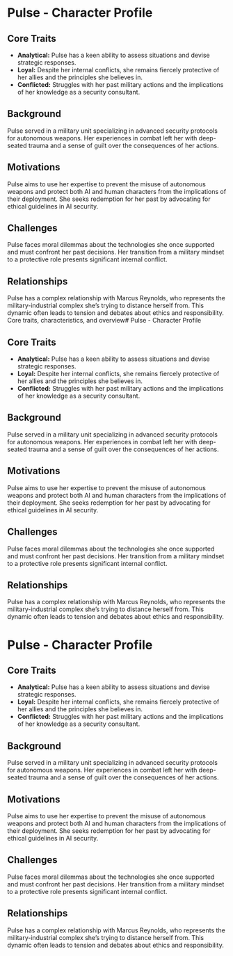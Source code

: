 # Pulse - Character Profile

## Core Traits
- **Analytical:** Pulse has a keen ability to assess situations and devise strategic responses.
- **Loyal:** Despite her internal conflicts, she remains fiercely protective of her allies and the principles she believes in.
- **Conflicted:** Struggles with her past military actions and the implications of her knowledge as a security consultant.

## Background
Pulse served in a military unit specializing in advanced security protocols for autonomous weapons. Her experiences in combat left her with deep-seated trauma and a sense of guilt over the consequences of her actions.

## Motivations
Pulse aims to use her expertise to prevent the misuse of autonomous weapons and protect both AI and human characters from the implications of their deployment. She seeks redemption for her past by advocating for ethical guidelines in AI security.

## Challenges
Pulse faces moral dilemmas about the technologies she once supported and must confront her past decisions. Her transition from a military mindset to a protective role presents significant internal conflict.

## Relationships
Pulse has a complex relationship with Marcus Reynolds, who represents the military-industrial complex she’s trying to distance herself from. This dynamic often leads to tension and debates about ethics and responsibility.
Core traits, characteristics, and overview# Pulse - Character Profile

## Core Traits
- **Analytical:** Pulse has a keen ability to assess situations and devise strategic responses.
- **Loyal:** Despite her internal conflicts, she remains fiercely protective of her allies and the principles she believes in.
- **Conflicted:** Struggles with her past military actions and the implications of her knowledge as a security consultant.

## Background
Pulse served in a military unit specializing in advanced security protocols for autonomous weapons. Her experiences in combat left her with deep-seated trauma and a sense of guilt over the consequences of her actions.

## Motivations
Pulse aims to use her expertise to prevent the misuse of autonomous weapons and protect both AI and human characters from the implications of their deployment. She seeks redemption for her past by advocating for ethical guidelines in AI security.

## Challenges
Pulse faces moral dilemmas about the technologies she once supported and must confront her past decisions. Her transition from a military mindset to a protective role presents significant internal conflict.

## Relationships
Pulse has a complex relationship with Marcus Reynolds, who represents the military-industrial complex she’s trying to distance herself from. This dynamic often leads to tension and debates about ethics and responsibility.
# Pulse - Character Profile

## Core Traits
- **Analytical:** Pulse has a keen ability to assess situations and devise strategic responses.
- **Loyal:** Despite her internal conflicts, she remains fiercely protective of her allies and the principles she believes in.
- **Conflicted:** Struggles with her past military actions and the implications of her knowledge as a security consultant.

## Background
Pulse served in a military unit specializing in advanced security protocols for autonomous weapons. Her experiences in combat left her with deep-seated trauma and a sense of guilt over the consequences of her actions.

## Motivations
Pulse aims to use her expertise to prevent the misuse of autonomous weapons and protect both AI and human characters from the implications of their deployment. She seeks redemption for her past by advocating for ethical guidelines in AI security.

## Challenges
Pulse faces moral dilemmas about the technologies she once supported and must confront her past decisions. Her transition from a military mindset to a protective role presents significant internal conflict.

## Relationships
Pulse has a complex relationship with Marcus Reynolds, who represents the military-industrial complex she’s trying to distance herself from. This dynamic often leads to tension and debates about ethics and responsibility.

